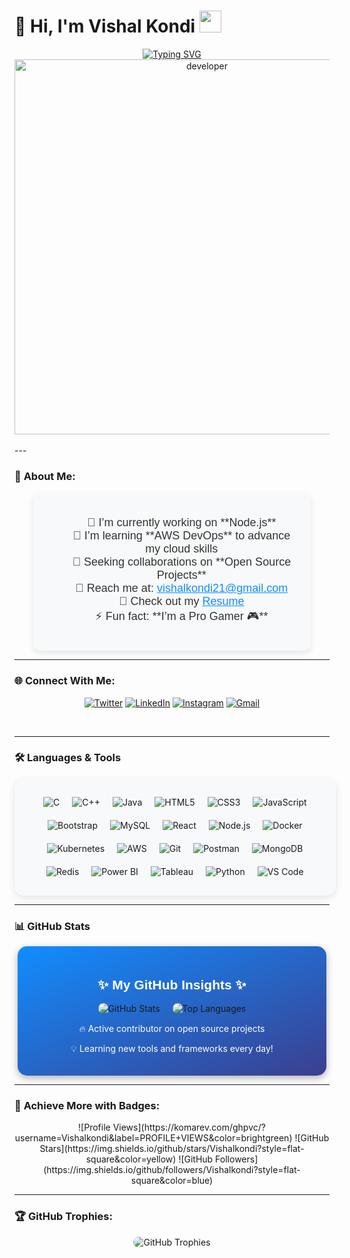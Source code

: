 # 🚀 Hi, I'm Vishal Kondi <img src="https://media.giphy.com/media/QssGEmpkyEOhBCb7e1/giphy.gif" width="35">

<div align="center">
  <a href="#">
    <img src="https://readme-typing-svg.herokuapp.com?font=Fira+Code&weight=600&size=22&pause=1000&center=true&vCenter=true&width=435&lines=Full+Stack+Java+Developer;Open+Source+Enthusiast;Proactive+Learner+%26+Team+Player;Building+Dynamic+Applications" alt="Typing SVG">
  </a>
</div>

<div align="center">
  <img src="https://github.com/Vishalkondi/Vishalkondi/assets/1162077/5403918/media/d5dccb5d5818cba2c8fa0cb15fb578b3.gif" alt="developer" width="600"/>
</div>

<br/>
---

### 🚀 **About Me**:
<div align="center" style="background: #f8f9fa; padding: 20px; border-radius: 12px; box-shadow: 0 4px 10px rgba(0, 0, 0, 0.1); width: 80%; margin: auto;">
  <ul style="list-style-type: none; font-family: 'Arial', sans-serif; font-size: 18px; color: #333;">
    <li>🔭 I’m currently working on **Node.js**</li>
    <li>🌱 I’m learning **AWS DevOps** to advance my cloud skills</li>
    <li>👯 Seeking collaborations on **Open Source Projects**</li>
    <li>💌 Reach me at: <a href="mailto:vishalkondi21@gmail.com" style="color: #118DFF;">vishalkondi21@gmail.com</a></li>
    <li>📄 Check out my <a href="https://drive.google.com/file/d/1VVv7lIgro7FWGHM7U5v-k50Qnn2x8oZy/view?usp=sharing" style="color: #118DFF;">Resume</a></li>
    <li>⚡ Fun fact: **I’m a Pro Gamer 🎮**</li>
  </ul>
</div>

---

### 🌐 **Connect With Me**:
<p align="center">
  <a href="https://twitter.com/vishalkondi123" target="_blank"><img src="https://img.shields.io/badge/Twitter-1DA1F2?style=for-the-badge&logo=twitter&logoColor=white" alt="Twitter"></a>
  <a href="https://www.linkedin.com/in/vishal-kondi" target="_blank"><img src="https://img.shields.io/badge/LinkedIn-0A66C2?style=for-the-badge&logo=linkedin&logoColor=white" alt="LinkedIn"></a>
  <a href="https://www.instagram.com/vishal_kondi_21/" target="_blank"><img src="https://img.shields.io/badge/Instagram-E4405F?style=for-the-badge&logo=instagram&logoColor=white" alt="Instagram"></a>
  <a href="mailto:vishalkondi21@gmail.com"><img src="https://img.shields.io/badge/Email-D14836?style=for-the-badge&logo=gmail&logoColor=white" alt="Gmail"></a>
</p>

<br/>

---

### 🛠️ **Languages & Tools**
<div align="center" style="background-color:#f8f9fa; border-radius: 15px; padding: 30px; box-shadow: 0 4px 12px rgba(0, 0, 0, 0.1); width: 90%; margin: auto;">
  <div style="display: flex; flex-wrap: wrap; justify-content: center; gap: 20px;">
    <img src="https://img.icons8.com/color/48/000000/c-programming.png" alt="C" title="C"/>
    <img src="https://img.icons8.com/color/48/000000/c-plus-plus-logo.png" alt="C++" title="C++"/>
    <img src="https://img.icons8.com/color/48/000000/java-coffee-cup-logo.png" alt="Java" title="Java"/>
    <img src="https://img.icons8.com/color/48/000000/html-5.png" alt="HTML5" title="HTML5"/>
    <img src="https://img.icons8.com/color/48/000000/css3.png" alt="CSS3" title="CSS3"/>
    <img src="https://img.icons8.com/color/48/000000/javascript--v1.png" alt="JavaScript" title="JavaScript"/>
    <img src="https://img.icons8.com/color/48/000000/bootstrap.png" alt="Bootstrap" title="Bootstrap"/>
    <img src="https://img.icons8.com/color/48/000000/mysql-logo.png" alt="MySQL" title="MySQL"/>
    <img src="https://img.icons8.com/officel/48/000000/react.png" alt="React" title="React"/>
    <img src="https://img.icons8.com/color/48/000000/nodejs.png" alt="Node.js" title="Node.js"/>
    <img src="https://img.icons8.com/color/48/000000/docker.png" alt="Docker" title="Docker"/>
    <img src="https://img.icons8.com/color/48/000000/kubernetes.png" alt="Kubernetes" title="Kubernetes"/>
    <img src="https://img.icons8.com/color/48/000000/amazon-web-services.png" alt="AWS" title="AWS"/>
    <img src="https://img.icons8.com/color/48/000000/git.png" alt="Git" title="Git"/>
    <img src="https://img.icons8.com/external-tal-revivo-color-tal-revivo/48/000000/external-postman-is-the-only-complete-api-development-environment-logo-color-tal-revivo.png" alt="Postman" title="Postman"/>
    <img src="https://img.icons8.com/color/48/000000/mongodb.png" alt="MongoDB" title="MongoDB"/>
    <img src="https://img.icons8.com/color/48/000000/redis.png" alt="Redis" title="Redis"/>
    <img src="https://img.icons8.com/color/48/000000/power-bi.png" alt="Power BI" title="Power BI"/>
    <img src="https://img.icons8.com/color/48/000000/tableau-software.png" alt="Tableau" title="Tableau"/>
    <img src="https://img.icons8.com/color/48/000000/python.png" alt="Python" title="Python"/>
    <img src="https://img.icons8.com/color/48/000000/visual-studio-code-2019.png" alt="VS Code" title="VS Code"/>
  </div>
</div>

---

### 📊 **GitHub Stats**  
<div align="center" style="background: linear-gradient(to bottom right, #118DFF, #3B3F8F); padding: 20px; border-radius: 15px; box-shadow: 0px 4px 12px rgba(0, 0, 0, 0.3); width: 90%; margin: auto;">
  <h2 style="color: #FFF; font-family: Arial, sans-serif;">✨ My GitHub Insights ✨</h2>
  <div style="display: flex; justify-content: center; gap: 20px;">
    <img src="https://github-readme-stats.vercel.app/api?username=Vishalkondi&show_icons=true&count_private=true&theme=radical&hide_border=true&border_radius=15" alt="GitHub Stats" style="border-radius: 15px;"/>
    <img src="https://github-readme-stats.vercel.app/api/top-langs/?username=Vishalkondi&layout=compact&theme=radical&hide_border=true&border_radius=15" alt="Top Languages" style="border-radius: 15px;"/>
  </div>
  <div style="color: #FFF; margin-top: 15px;">
    <p>🔥 Active contributor on open source projects</p>
    <p>💡 Learning new tools and frameworks every day!</p>
  </div>
</div>

---

### 🎨 **Achieve More with Badges:**
<p align="center">
  ![Profile Views](https://komarev.com/ghpvc/?username=Vishalkondi&label=PROFILE+VIEWS&color=brightgreen)
  ![GitHub Stars](https://img.shields.io/github/stars/Vishalkondi?style=flat-square&color=yellow)
  ![GitHub Followers](https://img.shields.io/github/followers/Vishalkondi?style=flat-square&color=blue)
</p>

---

### 🏆 **GitHub Trophies:**
<div align="center">
  <img src="https://github-profile-trophy.vercel.app/?username=Vishalkondi&theme=onedark&row=1&column=7&margin-w=15&margin-h=15" alt="GitHub Trophies" style="border-radius: 15px;"/>
</div>
